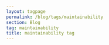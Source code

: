```yaml
---
layout: tagpage
permalink: /blog/tags/maintainability
section: Blog
tag: maintainability
title: maintainability tag
---
```

